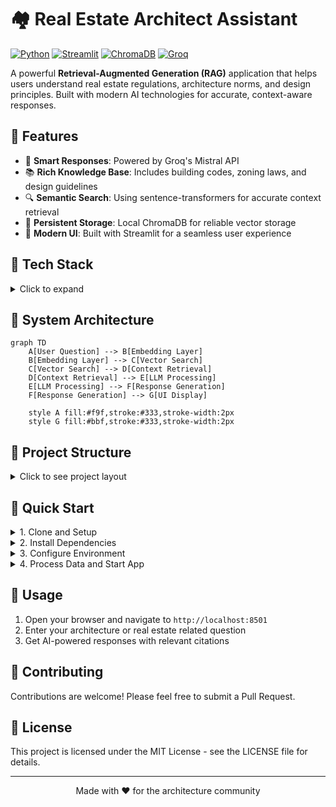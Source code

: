 # 🏘️ Real Estate Architect Assistant

[![Python](https://img.shields.io/badge/Python-3.8%2B-blue)](https://www.python.org/)
[![Streamlit](https://img.shields.io/badge/Streamlit-1.28%2B-FF4B4B)](https://streamlit.io/)
[![ChromaDB](https://img.shields.io/badge/ChromaDB-0.4.3-success)](https://www.trychroma.com/)
[![Groq](https://img.shields.io/badge/Groq-API-orange)](https://groq.com/)

A powerful **Retrieval-Augmented Generation (RAG)** application that helps users understand real estate regulations, architecture norms, and design principles. Built with modern AI technologies for accurate, context-aware responses.

## 🌟 Features

- 🤖 **Smart Responses**: Powered by Groq's Mistral API
- 📚 **Rich Knowledge Base**: Includes building codes, zoning laws, and design guidelines
- 🔍 **Semantic Search**: Using sentence-transformers for accurate context retrieval
- 💾 **Persistent Storage**: Local ChromaDB for reliable vector storage
- 🎨 **Modern UI**: Built with Streamlit for a seamless user experience

## 🔧 Tech Stack

<details>
<summary>Click to expand</summary>

| Component    | Technology                      | Description                               |
|-------------|----------------------------------|-------------------------------------------|
| Embedding   | `sentence-transformers (MiniLM)` | Converts text to semantic vectors         |
| Vector Store| `ChromaDB`                       | Local, persistent vector database         |
| LLM         | `Groq (llama-3.1-8b-instant)`   | Fast, accurate language model            |
| Frontend    | `Streamlit`                      | Interactive web interface                 |
| UI Extras   | `streamlit-extras`              | Enhanced UI components                    |

</details>

## 🧠 System Architecture

```mermaid
graph TD
    A[User Question] --> B[Embedding Layer]
    B[Embedding Layer] --> C[Vector Search]
    C[Vector Search] --> D[Context Retrieval]
    D[Context Retrieval] --> E[LLM Processing]
    E[LLM Processing] --> F[Response Generation]
    F[Response Generation] --> G[UI Display]

    style A fill:#f9f,stroke:#333,stroke-width:2px
    style G fill:#bbf,stroke:#333,stroke-width:2px
```

## 📁 Project Structure

<details>
<summary>Click to see project layout</summary>

```plaintext
rag-architect-app/
├── data/
│   ├── raw/                   # Source documents
│   └── processed/
│       ├── clean_text/        # Processed architecture docs
│       └── property_chunks/   # Property listings data
│
├── vector_db/
│   ├── chroma_store/         # ChromaDB storage
│   └── store_to_chroma.py    # Database operations
│
├── scripts/
│   ├── ScrapData/           # Data collection scripts
│   └── preprocess.py        # Document processing
│
├── front_end/
│   └── app.py               # Streamlit application
│
├── requirements.txt         # Dependencies
└── README.md               # Documentation
```

</details>

## 🚀 Quick Start

<details>
<summary>1. Clone and Setup</summary>

```bash
# Clone the repository
git clone https://github.com/your-username/rag-architect-app.git
cd rag-architect-app

# Create and activate virtual environment
python -m venv v
v\Scripts\activate  # Windows
source v/bin/activate  # Linux/Mac
```

</details>

<details>
<summary>2. Install Dependencies</summary>

```bash
# Install required packages
pip install -r requirements.txt
```

</details>

<details>
<summary>3. Configure Environment</summary>

```bash
# Create .env file and add your Groq API key
echo "GROQ_API_KEY=your_groq_api_key" > .env
```

</details>

<details>
<summary>4. Process Data and Start App</summary>

```bash
# Process documents
python scripts/preprocess.py

# Store in ChromaDB
python vector_db/store_to_chroma.py

# Launch the application
streamlit run front_end/app.py
```

</details>

## 📝 Usage

1. Open your browser and navigate to `http://localhost:8501`
2. Enter your architecture or real estate related question
3. Get AI-powered responses with relevant citations

## 🤝 Contributing

Contributions are welcome! Please feel free to submit a Pull Request.

## 📄 License

This project is licensed under the MIT License - see the LICENSE file for details.

---

<div align="center">
Made with ❤️ for the architecture community
</div> 